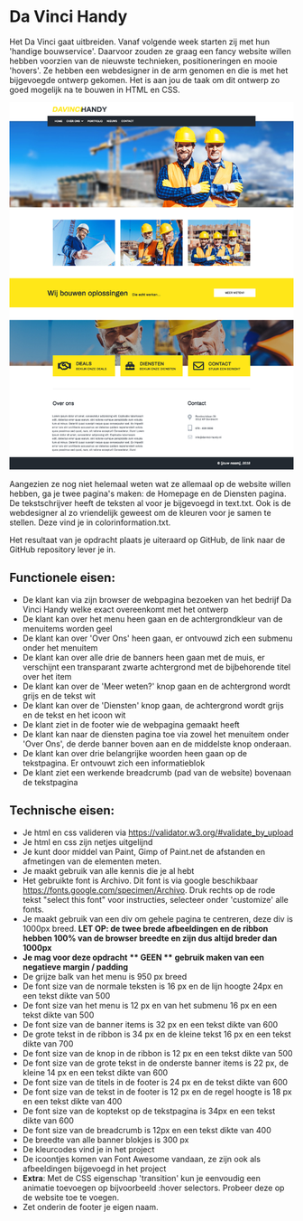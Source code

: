 # Da Vinci Handy

Het Da Vinci gaat uitbreiden. Vanaf volgende week starten zij met hun 'handige bouwservice'. Daarvoor zouden ze graag een fancy website willen hebben voorzien van de nieuwste technieken, positioneringen en mooie 'hovers'. Ze hebben een webdesigner in de arm genomen en die is met het bijgevoegde ontwerp gekomen. Het is aan jou de taak om dit ontwerp zo goed mogelijk na te bouwen in HTML en CSS.

![Ontwerp](ontwerpen/homepage.png)

Aangezien ze nog niet helemaal weten wat ze allemaal op de website willen hebben, ga je twee pagina's maken: de Homepage en de Diensten pagina. De tekstschrijver heeft de teksten al voor je bijgevoegd in text.txt. Ook is de webdesigner al zo vriendelijk geweest om de kleuren voor je samen te stellen. Deze vind je in colorinformation.txt.

Het resultaat van je opdracht plaats je uiteraard op GitHub, de link naar de GitHub repository lever je in.

## Functionele eisen:

* De klant kan via zijn browser de webpagina bezoeken van het bedrijf Da Vinci Handy welke exact overeenkomt met het ontwerp
* De klant kan over het menu heen gaan en de achtergrondkleur van de menuitems worden geel
* De klant kan over 'Over Ons' heen gaan, er ontvouwd zich een submenu onder het menuitem
* De klant kan over alle drie de banners heen gaan met de muis, er verschijnt een transparant zwarte achtergrond met de bijbehorende titel over het item
* De klant kan over de 'Meer weten?' knop gaan en de achtergrond wordt grijs en de tekst wit
* De klant kan over de 'Diensten' knop gaan, de achtergrond wordt grijs en de tekst en het icoon wit
* De klant ziet in de footer wie de webpagina gemaakt heeft
* De klant kan naar de diensten pagina toe via zowel het menuitem onder 'Over Ons', de derde banner boven aan en de middelste knop onderaan.
* De klant kan over drie belangrijke woorden heen gaan op de tekstpagina. Er ontvouwt zich een informatieblok
* De klant ziet een werkende breadcrumb (pad van de website) bovenaan de tekstpagina
 

## Technische eisen:

* Je html en css valideren via https://validator.w3.org/#validate_by_upload
* Je html en css zijn netjes uitgelijnd
* Je kunt door middel van Paint, Gimp of Paint.net de afstanden en afmetingen van de elementen meten.
* Je maakt gebruik van alle kennis die je al hebt
* Het gebruikte font is Archivo. Dit font is via google beschikbaar https://fonts.google.com/specimen/Archivo. Druk rechts op de rode tekst "select this font" voor instructies, selecteer onder 'customize' alle fonts.
* Je maakt gebruik van een div om gehele pagina te centreren, deze div is 1000px breed. __LET OP: de twee brede afbeeldingen en de ribbon hebben 100% van de browser breedte en zijn dus altijd breder dan 1000px__
* __Je mag voor deze opdracht__ __** GEEN **__ __gebruik maken van een negatieve margin / padding__
* De grijze balk van het menu is 950 px breed
* De font size van de normale teksten is 16 px en de lijn hoogte 24px en een tekst dikte van 500
* De font size van het menu is 12 px en van het submenu 16 px en een tekst dikte van 500
* De font size van de banner items is 32 px en een tekst dikte van 600
* De grote tekst in de ribbon is 34 px en de kleine tekst 16 px en een tekst dikte van 700
* De font size van de knop in de ribbon is 12 px en een tekst dikte van 500
* De font size van de grote tekst in de onderste banner items is 22 px, de kleine 14 px en een tekst dikte van 600
* De font size van de titels in de footer is 24 px en de tekst dikte van 600
* De font size van de tekst in de footer is 12 px en de regel hoogte is 18 px en een tekst dikte van 400
* De font size van de koptekst op de tekstpagina is 34px en een tekst dikte van 600
* De font size van de breadcrumb is 12px en een tekst dikte van 400
* De breedte van alle banner blokjes is 300 px
* De kleurcodes vind je in het project
* De icoontjes komen van Font Awesome vandaan, ze zijn ook als afbeeldingen bijgevoegd in het project
* __Extra__: Met de CSS eigenschap 'transition' kun je eenvoudig een animatie toevoegen op bijvoorbeeld :hover selectors. Probeer deze op de website toe te voegen.
* Zet onderin de footer je eigen naam.
